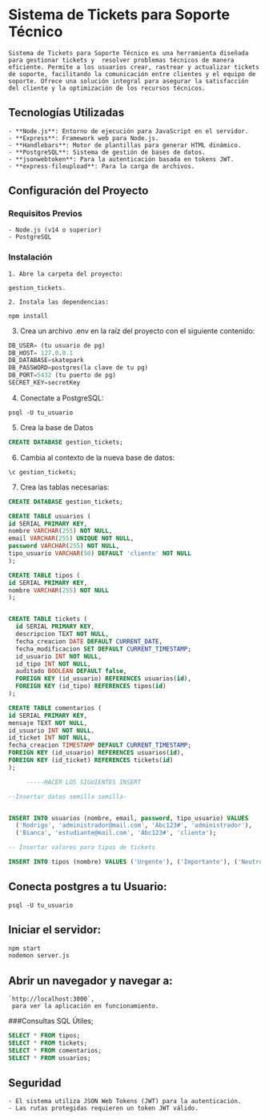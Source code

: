 

# Sistema de Tickets para Soporte Técnico

 ```
Sistema de Tickets para Soporte Técnico es una herramienta diseñada para gestionar tickets y  resolver problemas técnicos de manera eficiente. Permite a los usuarios crear, rastrear y actualizar tickets de soporte, facilitando la comunicación entre clientes y el equipo de soporte. Ofrece una solución integral para asegurar la satisfacción del cliente y la optimización de los recursos técnicos.

 ```


## Tecnologías Utilizadas

 ```
- **Node.js**: Entorno de ejecución para JavaScript en el servidor.
- **Express**: Framework web para Node.js.
- **Handlebars**: Motor de plantillas para generar HTML dinámico.
- **PostgreSQL**: Sistema de gestión de bases de datos.
- **jsonwebtoken**: Para la autenticación basada en tokens JWT.
- **express-fileupload**: Para la carga de archivos.

 ```

## Configuración del Proyecto

### Requisitos Previos

 ```
- Node.js (v14 o superior)
- PostgreSQL

 ```

### Instalación

 ```
1. Abre la carpeta del proyecto: 

gestion_tickets.

 ```

 ```
2. Instala las dependencias:

npm install

 ```

3. Crea un archivo .env en la raíz del proyecto con el siguiente contenido:

 ```sql
DB_USER= (tu usuario de pg)
DB_HOST= 127.0.0.1
DB_DATABASE=skatepark
DB_PASSWORD=postgres(la clave de tu pg)
DB_PORT=5432 (tu puerto de pg)
SECRET_KEY=secretKey

 ```

4. Conectate a PostgreSQL:

 ```
psql -U tu_usuario

 ```

5. Crea la base de Datos

 ```sql
CREATE DATABASE gestion_tickets;

 ```
6. Cambia al contexto de la nueva base de datos: 

 ```
\c gestion_tickets;

 ```


7. Crea las tablas necesarias:
```sql
CREATE DATABASE gestion_tickets;

CREATE TABLE usuarios (
id SERIAL PRIMARY KEY,
nombre VARCHAR(255) NOT NULL,
email VARCHAR(255) UNIQUE NOT NULL,
password VARCHAR(255) NOT NULL,
tipo_usuario VARCHAR(50) DEFAULT 'cliente' NOT NULL
);

CREATE TABLE tipos (
id SERIAL PRIMARY KEY,
nombre VARCHAR(255) NOT NULL
);


CREATE TABLE tickets (
  id SERIAL PRIMARY KEY,
  descripcion TEXT NOT NULL,
  fecha_creacion DATE DEFAULT CURRENT_DATE,
  fecha_modificacion SET DEFAULT CURRENT_TIMESTAMP;
  id_usuario INT NOT NULL,
  id_tipo INT NOT NULL,
  auditado BOOLEAN DEFAULT false,
  FOREIGN KEY (id_usuario) REFERENCES usuarios(id),
  FOREIGN KEY (id_tipo) REFERENCES tipos(id)
);

CREATE TABLE comentarios (
id SERIAL PRIMARY KEY,
mensaje TEXT NOT NULL,
id_usuario INT NOT NULL,
id_ticket INT NOT NULL,
fecha_creacion TIMESTAMP DEFAULT CURRENT_TIMESTAMP;
FOREIGN KEY (id_usuario) REFERENCES usuarios(id),
FOREIGN KEY (id_ticket) REFERENCES tickets(id)
);

     -----HACER LOS SIGUIENTES INSERT

--Insertar datos semilla semilla-


INSERT INTO usuarios (nombre, email, password, tipo_usuario) VALUES
  ('Rodrigo', 'administrador@mail.com', 'Abc123#', 'administrador'), 
  ('Bianca', 'estudiante@mail.com', 'Abc123#', 'cliente');

-- Insertar valores para tipos de tickets

INSERT INTO tipos (nombre) VALUES ('Urgente'), ('Importante'), ('Neutro');

```

   
## Conecta postgres a tu Usuario:
```
psql -U tu_usuario
```


## Iniciar el servidor:

```bash
npm start
nodemon server.js
```

## Abrir un navegador y navegar a:
 ```
 `http://localhost:3000`, 
  para ver la aplicación en funcionamiento.

 ```

 
###Consultas SQL Útiles;
```sql
SELECT * FROM tipos;
SELECT * FROM tickets;
SELECT * FROM comentarios;
SELECT * FROM usuarios;
 ```

## Seguridad

 ```
- El sistema utiliza JSON Web Tokens (JWT) para la autenticación.
- Las rutas protegidas requieren un token JWT válido.

 ```